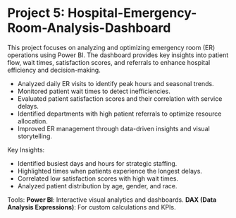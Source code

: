 # Project 5: Hospital-Emergency-Room-Analysis-Dashboard

This project focuses on analyzing and optimizing emergency room (ER) operations using Power BI. The dashboard provides key insights into patient flow, wait times, satisfaction scores, and referrals to enhance hospital efficiency and decision-making.

* Analyzed daily ER visits to identify peak hours and seasonal trends.
* Monitored patient wait times to detect inefficiencies.
* Evaluated patient satisfaction scores and their correlation with service delays.
* Identified departments with high patient referrals to optimize resource allocation.
* Improved ER management through data-driven insights and visual storytelling.

Key Insights:
* Identified busiest days and hours for strategic staffing.
* Highlighted times when patients experience the longest delays.
* Correlated low satisfaction scores with high wait times.
* Analyzed patient distribution by age, gender, and race.

Tools: 
**Power BI**: Interactive visual analytics and dashboards.
**DAX (Data Analysis Expressions)**: For custom calculations and KPIs.
